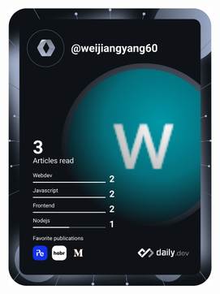 <a href="https://app.daily.dev/DailyDevTips"><img src="https://github.com/weijiangyang/weijiangyang/blob/master/devcard.svg" width="400" alt="Weijiang Yang's Dev Card"/></a>


